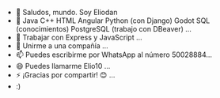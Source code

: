- 👋 Saludos, mundo. Soy Eliodan
- 👀 Java
C++
HTML
Angular
Python (con Django)
Godot
SQL (conocimientos)
PostgreSQL (trabajo con DBeaver) ...
- 🌱 Trabajar con Express y JavaScript ...
- 💞️ Unirme a una compañía ...
- 📫 Puedes escribirme por WhatsApp al número 50028884...
- 😄 Puedes llamarme Elio10 ...
- ⚡ ¡Gracias por compartir! 😊 ...
- :) 

<!---
Eliodan/Eliodan is a ✨ special ✨ repository because its `README.md` (this file) appears on your GitHub profile.
You can click the Preview link to take a look at your changes.
--->
